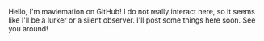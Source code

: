 Hello, I'm maviemation on GitHub!
I do not really interact here, so it seems like I'll be a lurker or a silent observer.
I'll post some things here soon.
See you around!
